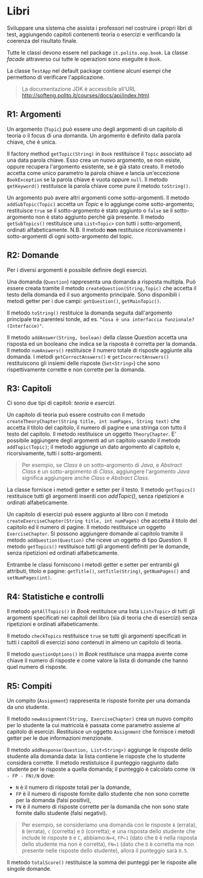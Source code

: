Libri
=====

Sviluppare una sistema che assista i professori nel costruire i propri libri di test,
aggiungendo capitoli contenenti teoria o esercizi e verificando la coerenza del risultato finale.

Tutte le classi devono essere nel package `it.polito.oop.book`. La classe *facade* attraverso cui tutte le operazioni sono eseguite è `Book`.

La classe `TestApp` nel default package contiene alcuni esempi che permettono di verificare l'applicazione.

> La documentazione JDK è accessibile all'URL <http://softeng.polito.it/courses/docs/api/index.html>. 


## R1: Argomenti

Un argomento (`Topic`) può essere uno degli argomenti di un capitolo di teoria o il focus di una domanda. Un argomento è definito dalla parola chiave, che è unica. 
<!-- That is, the methods `hashCode` and `equals` should consider **only** the keyword. -->

Il factory method `getTopic(String)` in `Book` restituisce il `Topic` associato ad una data parola chiave. Esso crea un nuovo argomento, se non esiste, oppure recupera l'argomento esistente, se è già stato creato.
Il metodo accetta come unico parametro la parola chiave e lancia un'eccezione `BookException` se la parola chiave è vuota oppure `null`. 
Il metodo `getKeyword()` restituisce la parola chiave come pure il metodo `toString()`.

Un argomento può avere altri argomenti come sotto-argomenti.
Il metodo `addSubTopic(Topic)` accetta un _Topic_ e lo aggiunge come sotto-argomento; restituisce `true` se il sotto-argomento è stato aggiunto o `false` se il sotto-argomento non è stato aggiunto perchè già presente. 
Il metodo `getSubTopics()` restituisce una `List<Topic>` con tutti i sotto-argomenti, ordinati alfabeticamente. N.B. Il metodo **non** restituisce ricorsivamente i sotto-argomenti di ogni sotto-argomento del topic.



## R2: Domande

Per i diversi argomenti è possibile definire degli esercizi.

Una domanda (`Question`) rappresenta una domanda a risposta multipla. Può essere creata tramite il metodo `createQuestion(String,Topic)` che accetta il testo della domanda ed il suo argomento principale. Sono disponibili i metodi getter per i due campi: `getQuestion()`, `getMainTopic()`.

Il metodo `toString()` restituice la domanda seguita dall'argomento principale tra parentesi tonde, ad es. `“Cosa è una interfaccia funzionale? (Interfacce)"`.

Il metodo `addAnswer(String, boolean)` della classe _Question_ accetta una risposta ed un booleano che indica se la risposta è corretta per la domanda.
Il metodo `numAnswers()` restituisce il numero totale di risposte aggiunte alla domanda.
I metodi `getCorrectAnswers()` e `getIncorrectAnswers()` restituiscono gli insiemi delle risposte (`Set<String>`) che sono rispettivamente corrette e non corrette per la domanda.



## R3: Capitoli

Ci sono due tipi di capitoli: *teoria* e *esercizi*.

Un capitolo di teoria può essere costruito con il metodo `createTheoryChapter(String title, int numPages, String text)` che accetta il titolo del capitolo, il numero di pagine e una stringa con tutto il testo del capitolo. Il metodo restituisce un oggetto `TheoryChapter`.
E' possibile aggiungere degli argomenti ad un capitolo usando il metodo `addTopic(Topic)`; il metodo aggiunge un dato argomento al capitolo e, ricorsivamente, tutti i sotto-argomenti. 

> Per esempio, se *Class* è un sotto-argomento di *Java*, e *Abstract Class* è un sotto-argomento di *Class*, aggiungere l'argomento *Java* significa aggiungere anche *Class* e *Abstract Class*. 

La classe fornisce i metodi getter e setter per il testo. 
Il metodo `getTopics()` restituisce tutti gli argomenti inseriti con _addTopic()_, senza ripetizioni e ordinati alfabeticamente.

Un capitolo di esercizi può essere aggiunto al libro con il metodo `createExerciseChapter(String title, int numPages)` che accetta il titolo del capitolo ed il numero di pagine. Il metodo restituisce un oggetto `ExerciseChapter`.
Si possono aggiungere domande al capitolo tramite il metodo  `addQuestion(Question)` che riceve un oggetto di tipo _Question_. Il metodo `getTopics()` restituisce tutti gli argomenti definiti per le domande, senza ripetizioni ed ordinati alfabeticamente.

Entrambe le classi forniscono i metodi getter e setter per entrambi gli attributi, titolo e pagine: `getTitle()`, `setTitle(String)`, `getNumPages()` and `setNumPages(int)`.

## R4: Statistiche e controlli

Il metodo `getAllTopics()` in _Book_ restituisce una lista `List<Topic>` di tutti gli argomenti specificati nei capitoli del libro (sia di teoria che di esercizi) senza ripetizioni e ordinati alfabeticamente.

Il metodo  `checkTopics` restituisce `true` se tutti gli argomenti specificati in tutti i capitoli di esercizi sono contenuti in almeno un capitolo di teoria.

Il metodo  `questionOptions()` in _Book_ restituisce una mappa avente come chiave il numero di risposte e come valore la lista di domande che hanno quel numero di risposte.

<!--
Il metodo `topicPopularity()` in `Book` restituisce la lista delle stringhe formattate come `"<Topic> : <num>"` dove  `<Topic>` è la parola chiave dell'argomento e `<num>` è il numero di capitoli di teoria che trattano quell'argomento. La lista è ordinata per numero di capitoli decrescente, e in caso di parità, alfabeticamente per parola chiave.
-->

## R5: Compiti

Un compito (`Assignment`) rappresenta le risposte fornite per una domanda da uno studente.

Il metodo `newAssignment(String, ExerciseChapter)` crea un nuovo compito per lo studente la cui matricola è passata come parametro assieme al capitolo di esercizi. Restituisce un oggetto `Assignment` che fornisce i metodi getter per le due informazioni menzionate.

Il metodo `addResponse(Question, List<String>)` aggiunge le risposte dello studente alla domanda data: la lista contiene le risposte che lo studente considera corrette. Il metodo restistuisce il punteggio raggiunto dallo studente per le risposte a quella domanda; il punteggio è calcolato come `(N - FP - FN)/N` dove:

* `N` è il numero di risposte totali per la domande,
* `FP`  è il numero di risposte fornite dallo studente che non sono corrette per la domanda (falsi positivi),
* `FN`  è il numero di risposte corrette per la domanda che non sono state fornite dallo studente (falsi negativi).

> Per esempio, se consideriamo una domanda con le risposte `A` (errata), `B` (errata), `c` (corretta) e `D` (corretta); e una risposta dello studente che include le risposte `B` e `C`, abbiamo:`N=4`, `FP=1` (dato che `B` è nella risposta dello studente ma non è corretta), `FN=1` (dato che `D` è corretta ma non presente nelle risposte dello studente), allora il punteggio sarà `0.5`.

Il metodo  `totalScore()` restituisce la somma dei punteggi per le risposte alle singole domande.
